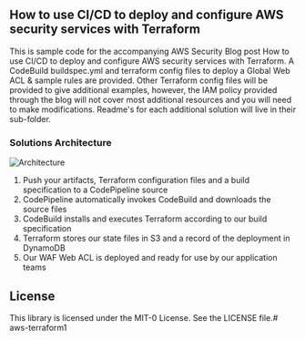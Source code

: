 ## How to use CI/CD to deploy and configure AWS security services with Terraform

This is sample code for the accompanying AWS Security Blog post How to use CI/CD to deploy and configure AWS security services with Terraform. A CodeBuild buildspec.yml and terraform config files to deploy a Global Web ACL & sample rules are provided. Other Terraform config files will be provided to give additional examples, however, the IAM policy provided through the blog will not cover most additional resources and you will need to make modifications. Readme's for each additional solution will live in their sub-folder.

### Solutions Architecture
![Architecture](https://github.com/aws-samples/aws-security-services-with-terraform/blob/master/Architecture.jpg)
1.	Push your artifacts, Terraform configuration files and a build specification to a CodePipeline source
2.	CodePipeline automatically invokes CodeBuild and downloads the source files
3.	CodeBuild installs and executes Terraform according to our build specification
4.	Terraform stores our state files in S3 and a record of the deployment in DynamoDB
5.	Our WAF Web ACL is deployed and ready for use by our application teams

## License

This library is licensed under the MIT-0 License. See the LICENSE file.# aws-terraform1
